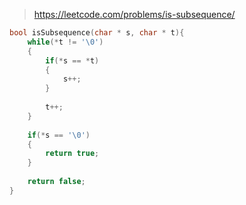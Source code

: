 > https://leetcode.com/problems/is-subsequence/

``` c
bool isSubsequence(char * s, char * t){
    while(*t != '\0')
    {
        if(*s == *t)
        {
            s++;
        }
        
        t++;
    }
    
    if(*s == '\0')
    {
        return true;
    }
    
    return false;
}
```